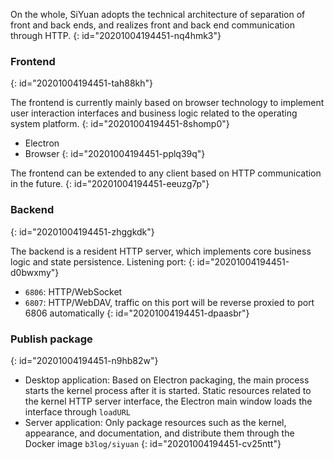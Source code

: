 On the whole, SiYuan adopts the technical architecture of separation of front and back ends, and realizes front and back end communication through HTTP.
{: id="20201004194451-nq4hmk3"}

### Frontend
{: id="20201004194451-tah88kh"}

The frontend is currently mainly based on browser technology to implement user interaction interfaces and business logic related to the operating system platform.
{: id="20201004194451-8shomp0"}

* Electron
* Browser
{: id="20201004194451-pplq39q"}

The frontend can be extended to any client based on HTTP communication in the future.
{: id="20201004194451-eeuzg7p"}

### Backend
{: id="20201004194451-zhggkdk"}

The backend is a resident HTTP server, which implements core business logic and state persistence. Listening port:
{: id="20201004194451-d0bwxmy"}

* `6806`: HTTP/WebSocket
* `6807`: HTTP/WebDAV, traffic on this port will be reverse proxied to port 6806 automatically
{: id="20201004194451-dpaasbr"}

### Publish package
{: id="20201004194451-n9hb82w"}

* Desktop application: Based on Electron packaging, the main process starts the kernel process after it is started. Static resources related to the kernel HTTP server interface, the Electron main window loads the interface through `loadURL`
* Server application: Only package resources such as the kernel, appearance, and documentation, and distribute them through the Docker image `b3log/siyuan`
{: id="20201004194451-cv25ntt"}
